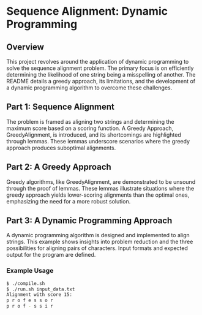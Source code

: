 # Sequence Alignment: Dynamic Programming

## Overview
This project revolves around the application of dynamic programming to solve the sequence alignment problem. The primary focus is on efficiently determining the likelihood of one string being a misspelling of another. The README details a greedy approach, its limitations, and the development of a dynamic programming algorithm to overcome these challenges.

## Part 1: Sequence Alignment
The problem is framed as aligning two strings and determining the maximum score based on a scoring function. A Greedy Approach, GreedyAlignment, is introduced, and its shortcomings are highlighted through lemmas. These lemmas underscore scenarios where the greedy approach produces suboptimal alignments.

## Part 2: A Greedy Approach
Greedy algorithms, like GreedyAlignment, are demonstrated to be unsound through the proof of lemmas. These lemmas illustrate situations where the greedy approach yields lower-scoring alignments than the optimal ones, emphasizing the need for a more robust solution.

## Part 3: A Dynamic Programming Approach
A dynamic programming algorithm is designed and implemented to align strings. This example shows insights into problem reduction and the three possibilities for aligning pairs of characters. Input formats and expected output for the program are defined.

### Example Usage
```bash
$ ./compile.sh
$ ./run.sh input_data.txt
Alignment with score 15:
p r o f e s s o r
p r o f - s s i r
